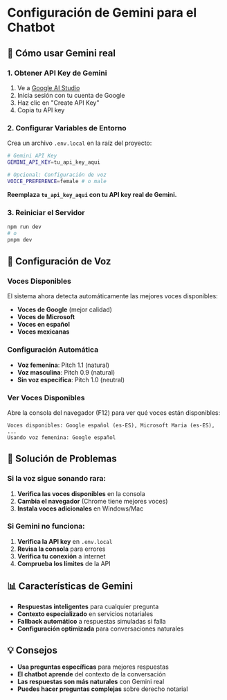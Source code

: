 # Configuración de Gemini para el Chatbot

## 🚀 Cómo usar Gemini real

### 1. Obtener API Key de Gemini

1. Ve a [Google AI Studio](https://makersuite.google.com/app/apikey)
2. Inicia sesión con tu cuenta de Google
3. Haz clic en "Create API Key"
4. Copia tu API key

### 2. Configurar Variables de Entorno

Crea un archivo `.env.local` en la raíz del proyecto:

```bash
# Gemini API Key
GEMINI_API_KEY=tu_api_key_aqui

# Opcional: Configuración de voz
VOICE_PREFERENCE=female # o male
```

**Reemplaza `tu_api_key_aqui` con tu API key real de Gemini.**

### 3. Reiniciar el Servidor

```bash
npm run dev
# o
pnpm dev
```

## 🎵 Configuración de Voz

### Voces Disponibles

El sistema ahora detecta automáticamente las mejores voces disponibles:

- **Voces de Google** (mejor calidad)
- **Voces de Microsoft**
- **Voces en español**
- **Voces mexicanas**

### Configuración Automática

- **Voz femenina**: Pitch 1.1 (natural)
- **Voz masculina**: Pitch 0.9 (natural)
- **Sin voz específica**: Pitch 1.0 (neutral)

### Ver Voces Disponibles

Abre la consola del navegador (F12) para ver qué voces están disponibles:

```
Voces disponibles: Google español (es-ES), Microsoft Maria (es-ES), ...
Usando voz femenina: Google español
```

## 🔧 Solución de Problemas

### Si la voz sigue sonando rara:

1. **Verifica las voces disponibles** en la consola
2. **Cambia el navegador** (Chrome tiene mejores voces)
3. **Instala voces adicionales** en Windows/Mac

### Si Gemini no funciona:

1. **Verifica la API key** en `.env.local`
2. **Revisa la consola** para errores
3. **Verifica tu conexión** a internet
4. **Comprueba los límites** de la API

## 📊 Características de Gemini

- **Respuestas inteligentes** para cualquier pregunta
- **Contexto especializado** en servicios notariales
- **Fallback automático** a respuestas simuladas si falla
- **Configuración optimizada** para conversaciones naturales

## 💡 Consejos

- **Usa preguntas específicas** para mejores respuestas
- **El chatbot aprende** del contexto de la conversación
- **Las respuestas son más naturales** con Gemini real
- **Puedes hacer preguntas complejas** sobre derecho notarial
